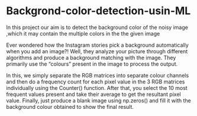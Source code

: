 # Backgrond-color-detection-usin-ML

In this project our aim is to detect the background color of the noisy image ,which it may contain the multiple colors in the the given image

Ever wondered how the Instagram stories pick a background automatically when you add an image?! Well, they analyze your picture through 
different algorithms and produce a background matching with the image. They primarily use the “colours” present in the image to process 
the output.

In this, we simply separate the RGB matrices into separate colour channels and then do a frequency count for each pixel value in the 
3 RGB matrices individually using the Counter() function. After that, you select the 10 most frequent values present and take their average
to get the resultant pixel value. Finally, just produce a blank image using np.zeros() and fill it with the background colour obtained 
to show the final result.
